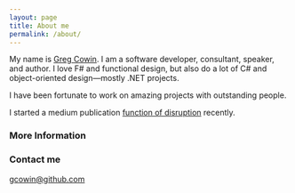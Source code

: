 ```yaml
---
layout: page
title: About me
permalink: /about/
---
```


My name is [Greg Cowin](https://about.me.gc). I am a software developer, consultant, speaker, and author. I love F# and functional design, but also do a lot of C# and object-oriented design—mostly .NET projects.

I have been fortunate to work on amazing projects with outstanding people.

I started a medium publication [function of disruption](https://www.medium.com/fnDisruption) recently.

### More Information

 
### Contact me

[gcowin@github.com](mailto:gcowin@github.com)
